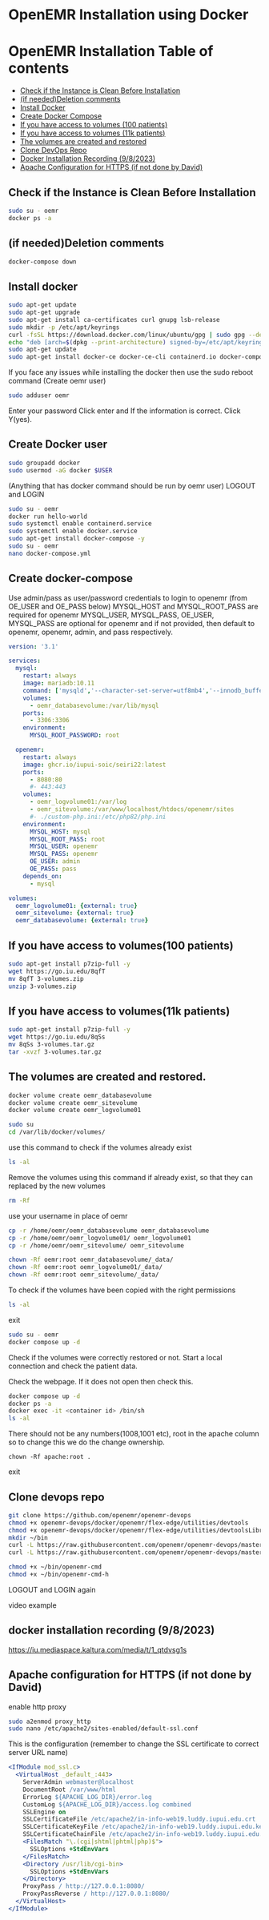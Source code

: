# OpenEMR Installation using Docker
# OpenEMR Installation Table of contents
- [Check if the Instance is Clean Before Installation](#check-if-the-instance-is-clean-before-installation)
- [(if needed)Deletion comments](#if-neededdeletion-comments)
- [Install Docker](#install-docker)
- [Create Docker Compose](#create-docker-compose)
- [If you have access to volumes (100 patients)](#if-you-have-access-to-volumes100-patients)
- [If you have access to volumes (11k patients)](#if-you-have-access-to-volumes11k-patients)
- [The volumes are created and restored](#the-volumes-are-created-and-restored)
- [Clone DevOps Repo](#clone-devops-repo)
- [Docker Installation Recording (9/8/2023)](#docker-installation-recording-982023)
- [Apache Configuration for HTTPS (if not done by David)](#apache-configuration-for-https-if-not-done-by-david)



## Check if the Instance is Clean Before Installation

```bash
sudo su - oemr
docker ps -a
```

## (if needed)Deletion comments
```bash
docker-compose down
```
## Install docker
```bash
sudo apt-get update
sudo apt-get upgrade
sudo apt-get install ca-certificates curl gnupg lsb-release
sudo mkdir -p /etc/apt/keyrings
curl -fsSL https://download.docker.com/linux/ubuntu/gpg | sudo gpg --dearmor -o /etc/apt/keyrings/docker.gpg
echo "deb [arch=$(dpkg --print-architecture) signed-by=/etc/apt/keyrings/docker.gpg] https://download.docker.com/linux/ubuntu $(lsb_release -cs) stable" | sudo tee /etc/apt/sources.list.d/docker.list > /dev/null
sudo apt-get update
sudo apt-get install docker-ce docker-ce-cli containerd.io docker-compose-plugin -y
```
If you face any issues while installing the docker then use the sudo reboot command
(Create oemr user)
```bash
sudo adduser oemr​
```
Enter your password​
Click enter and If the information is correct. Click Y(yes).​

## Create Docker user
```bash
sudo groupadd docker
sudo usermod -aG docker $USER
```
(Anything that has docker command should be run by oemr user)
LOGOUT and LOGIN
```bash
sudo su - oemr
docker run hello-world
sudo systemctl enable containerd.service
sudo systemctl enable docker.service
sudo apt-get install docker-compose -y
sudo su - oemr​
nano docker-compose.yml
```
## Create docker-compose
 Use admin/pass as user/password credentials to login to openemr (from OE_USER and OE_PASS below) 
 MYSQL_HOST and MYSQL_ROOT_PASS are required for openemr 
MYSQL_USER, MYSQL_PASS, OE_USER, MYSQL_PASS are optional for openemr and 
if not provided, then default to openemr, openemr, admin, and pass respectively. 
```yaml
version: '3.1'

services:
  mysql:
    restart: always
    image: mariadb:10.11
    command: ['mysqld','--character-set-server=utf8mb4','--innodb_buffer_pool_size=12G'] 
    volumes:
      - oemr_databasevolume:/var/lib/mysql
    ports:
      - 3306:3306
    environment:
      MYSQL_ROOT_PASSWORD: root

  openemr:
    restart: always
    image: ghcr.io/iupui-soic/seiri22:latest
    ports:
      - 8080:80
      #- 443:443
    volumes:
      - oemr_logvolume01:/var/log
      - oemr_sitevolume:/var/www/localhost/htdocs/openemr/sites
      #- ./custom-php.ini:/etc/php82/php.ini 
    environment:
      MYSQL_HOST: mysql
      MYSQL_ROOT_PASS: root
      MYSQL_USER: openemr
      MYSQL_PASS: openemr
      OE_USER: admin
      OE_PASS: pass
    depends_on:
      - mysql

volumes:
  oemr_logvolume01: {external: true}
  oemr_sitevolume: {external: true}
  oemr_databasevolume: {external: true}
```
## If you have access to volumes(100 patients)
```bash
sudo apt-get install p7zip-full -y
wget https://go.iu.edu/8qfT
mv 8qfT 3-volumes.zip
unzip 3-volumes.zip
```
## If you have access to volumes(11k patients) 
```bash
sudo apt-get install p7zip-full -y
wget https://go.iu.edu/8qSs 
mv 8qSs 3-volumes.tar.gz 
tar -xvzf 3-volumes.tar.gz
```
## The volumes are created and restored.
```bash
docker volume create oemr_databasevolume
docker volume create oemr_sitevolume
docker volume create oemr_logvolume01
```
```bash
sudo su
cd /var/lib/docker/volumes/
```
use this command to check if the volumes already exist
```bash
ls -al 
```
Remove the volumes using this command if already exist, so that they can replaced by the new volumes
```bash
rm -Rf 
```
use your username in place of oemr
```bash
cp -r /home/oemr/oemr_databasevolume oemr_databasevolume
cp -r /home/oemr/oemr_logvolume01/ oemr_logvolume01
cp -r /home/oemr/oemr_sitevolume/ oemr_sitevolume

chown -Rf oemr:root oemr_databasevolume/_data/
chown -Rf oemr:root oemr_logvolume01/_data/
chown -Rf oemr:root oemr_sitevolume/_data/
```
To check if the volumes have been copied with the right permissions
```bash
ls -al
```
exit
```bash
sudo su - oemr
docker compose up -d
```
Check if the volumes were correctly restored or not.
Start a local connection and check the patient data.

 Check the webpage. If it does not open then check this.
```bash
docker compose up -d​
docker ps -a​
docker exec -it <container id> /bin/sh​
ls -al
```
There should not be any numbers(1008,1001 etc), root in the apache column so to change this we do the change ownership.
```
chown -Rf apache:root .
```
exit

## Clone devops repo 
```bash
git clone https://github.com/openemr/openemr-devops
chmod +x openemr-devops/docker/openemr/flex-edge/utilities/devtools
chmod +x openemr-devops/docker/openemr/flex-edge/utilities/devtoolsLibrary.source
mkdir ~/bin
curl -L https://raw.githubusercontent.com/openemr/openemr-devops/master/utilities/openemr-cmd/openemr-cmd > ~/bin/openemr-cmd
curl -L https://raw.githubusercontent.com/openemr/openemr-devops/master/utilities/openemr-cmd/openemr-cmd-h > ~/bin/openemr-cmd-h

chmod +x ~/bin/openemr-cmd
chmod +x ~/bin/openemr-cmd-h
```
LOGOUT and LOGIN again

video example
## docker installation recording (9/8/2023) 
https://iu.mediaspace.kaltura.com/media/t/1_qtdvsg1s 

## Apache configuration for HTTPS (if not done by David) 
 enable http proxy
```bash
sudo a2enmod proxy_http
sudo nano /etc/apache2/sites-enabled/default-ssl.conf
```
 This is the configuration (remember to change the SSL certificate to correct server URL name) 
```apache
<IfModule mod_ssl.c>
  <VirtualHost _default_:443>
    ServerAdmin webmaster@localhost
    DocumentRoot /var/www/html
    ErrorLog ${APACHE_LOG_DIR}/error.log
    CustomLog ${APACHE_LOG_DIR}/access.log combined
    SSLEngine on
    SSLCertificateFile /etc/apache2/in-info-web19.luddy.iupui.edu.crt
    SSLCertificateKeyFile /etc/apache2/in-info-web19.luddy.iupui.edu.key
    SSLCertificateChainFile /etc/apache2/in-info-web19.luddy.iupui.edu.interm.crt
    <FilesMatch "\.(cgi|shtml|phtml|php)$">
      SSLOptions +StdEnvVars
    </FilesMatch>
    <Directory /usr/lib/cgi-bin>
      SSLOptions +StdEnvVars
    </Directory>
    ProxyPass / http://127.0.0.1:8080/
    ProxyPassReverse / http://127.0.0.1:8080/
  </VirtualHost>
</IfModule>
```


